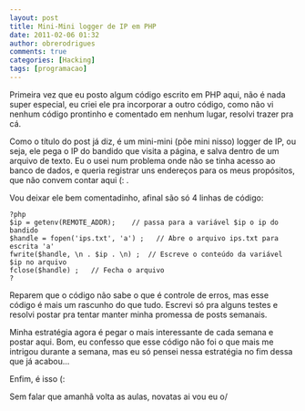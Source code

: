 ```yaml
---
layout: post
title: Mini-Mini logger de IP em PHP
date: 2011-02-06 01:32
author: obrerodrigues
comments: true
categories: [Hacking]
tags: [programacao]
---
```

Primeira vez que eu posto algum código escrito em PHP aqui, não é nada super especial, eu criei ele pra incorporar a outro código, como não vi nenhum código prontinho e comentado em nenhum lugar, resolvi trazer pra cá.

Como o título do post já diz, é um mini-mini (põe mini nisso) logger de IP, ou seja, ele pega o IP do bandido que visita a página, e salva dentro de um arquivo de texto. Eu o usei num problema onde não se tinha acesso ao banco de dados, e queria registrar uns endereços para os meus propósitos, que não convem contar aqui (: .

Vou deixar ele bem comentadinho, afinal são só 4 linhas de código:

```
?php
$ip = getenv(REMOTE_ADDR);    // passa para a variável $ip o ip do bandido
$handle = fopen('ips.txt', 'a') ;   // Abre o arquivo ips.txt para escrita 'a'
fwrite($handle, \n . $ip . \n) ;  // Escreve o conteúdo da variável $ip no arquivo
fclose($handle) ;   // Fecha o arquivo
?
```

Reparem que o código não sabe o que é controle de erros, mas esse código é mais um rascunho do que tudo. Escrevi só pra alguns testes e resolvi postar pra tentar manter minha promessa de posts semanais.

Minha estratégia agora é pegar o mais interessante de cada semana e postar aqui. Bom, eu confesso que esse código não foi o que mais me intrigou durante a semana, mas eu só pensei nessa estratégia no fim dessa que já acabou...

Enfim, é isso (:

Sem falar que amanhã volta as aulas, novatas ai vou eu o/
